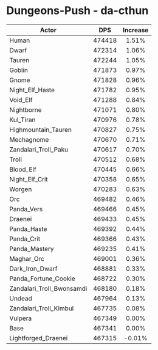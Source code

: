 # Dungeons-Push - da-cthun
| Actor | DPS | Increase |
|---|:---:|:---:|
|Human|474418|1.51%|
|Dwarf|472314|1.06%|
|Tauren|472244|1.05%|
|Goblin|471873|0.97%|
|Gnome|471828|0.96%|
|Night_Elf_Haste|471782|0.95%|
|Void_Elf|471288|0.84%|
|Nightborne|471071|0.80%|
|Kul_Tiran|470976|0.78%|
|Highmountain_Tauren|470827|0.75%|
|Mechagnome|470670|0.71%|
|Zandalari_Troll_Paku|470617|0.70%|
|Troll|470512|0.68%|
|Blood_Elf|470445|0.66%|
|Night_Elf_Crit|470358|0.65%|
|Worgen|470283|0.63%|
|Orc|469482|0.46%|
|Panda_Vers|469466|0.45%|
|Draenei|469433|0.45%|
|Panda_Haste|469392|0.44%|
|Panda_Crit|469366|0.43%|
|Panda_Mastery|469235|0.41%|
|Maghar_Orc|469001|0.36%|
|Dark_Iron_Dwarf|468881|0.33%|
|Panda_Fortune_Cookie|468722|0.30%|
|Zandalari_Troll_Bwonsamdi|468180|0.18%|
|Undead|467964|0.13%|
|Zandalari_Troll_Kimbul|467735|0.08%|
|Vulpera|467349|0.00%|
|Base|467341|0.00%|
|Lightforged_Draenei|467315|-0.01%|

